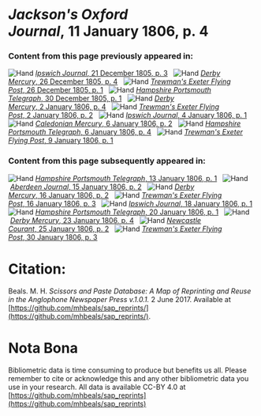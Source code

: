 # *Jackson's Oxford Journal*, 11 January 1806, p. 4  
  
### Content from this page previously appeared in:  
![Hand](http://scissorsandpaste.net/wp-content/uploads/2017/06/smallhandpointer.png) [*Ipswich Journal*, 21 December 1805, p. 3](https://mhbeals.github.io/sap_html/Ipswich-Journal/Ipswich-Journal-21-December-1805-p-3)  
![Hand](http://scissorsandpaste.net/wp-content/uploads/2017/06/smallhandpointer.png) [*Derby Mercury*, 26 December 1805, p. 4](https://mhbeals.github.io/sap_html/Derby-Mercury/Derby-Mercury-26-December-1805-p-4)  
![Hand](http://scissorsandpaste.net/wp-content/uploads/2017/06/smallhandpointer.png) [*Trewman's Exeter Flying Post*, 26 December 1805, p. 1](https://mhbeals.github.io/sap_html/Trewman's-Exeter-Flying-Post/Trewman's-Exeter-Flying-Post-26-December-1805-p-1)  
![Hand](http://scissorsandpaste.net/wp-content/uploads/2017/06/smallhandpointer.png) [*Hampshire Portsmouth Telegraph*, 30 December 1805, p. 1](https://mhbeals.github.io/sap_html/Hampshire-Portsmouth-Telegraph/Hampshire-Portsmouth-Telegraph-30-December-1805-p-1)  
![Hand](http://scissorsandpaste.net/wp-content/uploads/2017/06/smallhandpointer.png) [*Derby Mercury*, 2 January 1806, p. 4](https://mhbeals.github.io/sap_html/Derby-Mercury/Derby-Mercury-2-January-1806-p-4)  
![Hand](http://scissorsandpaste.net/wp-content/uploads/2017/06/smallhandpointer.png) [*Trewman's Exeter Flying Post*, 2 January 1806, p. 2](https://mhbeals.github.io/sap_html/Trewman's-Exeter-Flying-Post/Trewman's-Exeter-Flying-Post-2-January-1806-p-2)  
![Hand](http://scissorsandpaste.net/wp-content/uploads/2017/06/smallhandpointer.png) [*Ipswich Journal*, 4 January 1806, p. 1](https://mhbeals.github.io/sap_html/Ipswich-Journal/Ipswich-Journal-4-January-1806-p-1)  
![Hand](http://scissorsandpaste.net/wp-content/uploads/2017/06/smallhandpointer.png) [*Caledonian Mercury*, 6 January 1806, p. 2](https://mhbeals.github.io/sap_html/Caledonian-Mercury/Caledonian-Mercury-6-January-1806-p-2)  
![Hand](http://scissorsandpaste.net/wp-content/uploads/2017/06/smallhandpointer.png) [*Hampshire Portsmouth Telegraph*, 6 January 1806, p. 4](https://mhbeals.github.io/sap_html/Hampshire-Portsmouth-Telegraph/Hampshire-Portsmouth-Telegraph-6-January-1806-p-4)  
![Hand](http://scissorsandpaste.net/wp-content/uploads/2017/06/smallhandpointer.png) [*Trewman's Exeter Flying Post*, 9 January 1806, p. 1](https://mhbeals.github.io/sap_html/Trewman's-Exeter-Flying-Post/Trewman's-Exeter-Flying-Post-9-January-1806-p-1)  
  
### Content from this page subsequently appeared in:  
![Hand](http://scissorsandpaste.net/wp-content/uploads/2017/06/smallhandpointer.png) [*Hampshire Portsmouth Telegraph*, 13 January 1806, p. 1](https://mhbeals.github.io/sap_html/Hampshire-Portsmouth-Telegraph/Hampshire-Portsmouth-Telegraph-13-January-1806-p-1)  
![Hand](http://scissorsandpaste.net/wp-content/uploads/2017/06/smallhandpointer.png) [*Aberdeen Journal*, 15 January 1806, p. 2](https://mhbeals.github.io/sap_html/Aberdeen-Journal/Aberdeen-Journal-15-January-1806-p-2)  
![Hand](http://scissorsandpaste.net/wp-content/uploads/2017/06/smallhandpointer.png) [*Derby Mercury*, 16 January 1806, p. 2](https://mhbeals.github.io/sap_html/Derby-Mercury/Derby-Mercury-16-January-1806-p-2)  
![Hand](http://scissorsandpaste.net/wp-content/uploads/2017/06/smallhandpointer.png) [*Trewman's Exeter Flying Post*, 16 January 1806, p. 3](https://mhbeals.github.io/sap_html/Trewman's-Exeter-Flying-Post/Trewman's-Exeter-Flying-Post-16-January-1806-p-3)  
![Hand](http://scissorsandpaste.net/wp-content/uploads/2017/06/smallhandpointer.png) [*Ipswich Journal*, 18 January 1806, p. 1](https://mhbeals.github.io/sap_html/Ipswich-Journal/Ipswich-Journal-18-January-1806-p-1)  
![Hand](http://scissorsandpaste.net/wp-content/uploads/2017/06/smallhandpointer.png) [*Hampshire Portsmouth Telegraph*, 20 January 1806, p. 1](https://mhbeals.github.io/sap_html/Hampshire-Portsmouth-Telegraph/Hampshire-Portsmouth-Telegraph-20-January-1806-p-1)  
![Hand](http://scissorsandpaste.net/wp-content/uploads/2017/06/smallhandpointer.png) [*Derby Mercury*, 23 January 1806, p. 4](https://mhbeals.github.io/sap_html/Derby-Mercury/Derby-Mercury-23-January-1806-p-4)  
![Hand](http://scissorsandpaste.net/wp-content/uploads/2017/06/smallhandpointer.png) [*Newcastle Courant*, 25 January 1806, p. 2](https://mhbeals.github.io/sap_html/Newcastle-Courant/Newcastle-Courant-25-January-1806-p-2)  
![Hand](http://scissorsandpaste.net/wp-content/uploads/2017/06/smallhandpointer.png) [*Trewman's Exeter Flying Post*, 30 January 1806, p. 3](https://mhbeals.github.io/sap_html/Trewman's-Exeter-Flying-Post/Trewman's-Exeter-Flying-Post-30-January-1806-p-3)  


# Citation: 

Beals. M. H. *Scissors and Paste Database: A Map of Reprinting and Reuse in the Anglophone Newspaper Press v.1.0.1.* 2 June 2017. Available at [https://github.com/mhbeals/sap_reprints/](https://github.com/mhbeals/sap_reprints/). 

# Nota Bona

Bibliometric data is time consuming to produce but benefits us all. Please remember to cite or acknowledge this and any other bibliometric data you use in your research. All data is available CC-BY 4.0 at [https://github.com/mhbeals/sap_reprints](https://github.com/mhbeals/sap_reprints)
